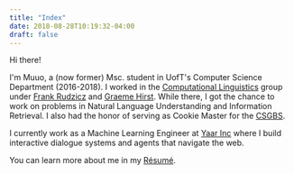 ```yaml
---
title: "Index"
date: 2018-08-28T10:19:32-04:00
draft: false
---
```

Hi there!

I'm Muuo, a (now former) Msc. student in UofT's Computer Science Department (2016-2018). I worked in the [Computational Linguistics](https://www.cs.toronto.edu/compling/) group under [Frank Rudzicz](https://www.cs.toronto.edu/~frank) and [Graeme Hirst](https://www.cs.toronto.edu/~gh). While there, I got the chance to work on problems in Natural Language Understanding and Information Retrieval. I also had the honor of serving as Cookie Master for the [CSGBS](http://www.cs.toronto.edu/csgsbs/).

I currently work as a Machine Learning Engineer at [Yaar Inc](https://yaar.ai) where I build interactive dialogue systems and agents that navigate the web.

You can learn more about me in my [Résumé](/docs/cv_muuo.pdf).